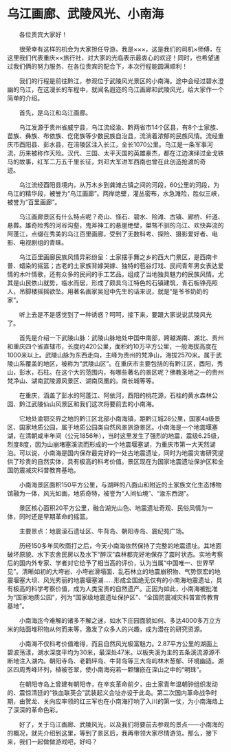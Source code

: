 # 乌江画廊、武陵风光、小南海  
&emsp;&emsp;各位贵宾大家好！&emsp;&emsp;  

&emsp;&emsp;很荣幸有这样的机会为大家担任导游。我是×××，这是我们的司机×师傅，在这里我们代表重庆××旅行社，对大家的光临表示最衷心的欢迎！同时，也希望通过我们俩的努力服务、在各位贵宾的配合下，本次行程能圆满顺利！&emsp;&emsp;  

&emsp;&emsp;我们的行程是前往黔江，参观位于武陵风光景区的小南海。途中会经过碧水澄幽的乌江，在这漫长的车程中，就闻名遐迩的乌江画廊和武陵风光，给大家作一个简单的介绍。&emsp;&emsp;  

&emsp;&emsp;首先，是乌江和乌江画廊。&emsp;&emsp;  

&emsp;&emsp;乌江发源于贵州省威宁县，乌江流经渝、黔两省市14个区县，有8个士家族、苗族、彝族、布依族、仡佬族等少数民族自治县，流淌着浓郁的民族风情。流经重庆市酉阳县、彭水县，在涪陵区注入长江，全长1070公里。乌江是一条军事河流，历来被称作天险。汉代、三国、太平天国的英雄豪杰，都在江边演绎过金戈铁马的故事，红军二万五千里长征，刘邓大军进军西南也曾在此创造抢渡的奇迹。&emsp;&emsp;  

&emsp;&emsp;乌江流经酉阳县境内，从万木乡到龚滩古镇之间的河段，60公里的河段，为乌江的精华段，被誉为“乌江画廊”。两岸绝壁，灌丛密布，水急滩险，胜似三峡，被誉为“百里画廊”。&emsp;&emsp;  

&emsp;&emsp;乌江画廊景区有什么特点呢？奇山、怪石、碧水、险滩、古镇、廊桥、纤道、悬葬。雄奇险秀的河谷沟壑，鬼斧神工的悬崖绝壁，桀骜不驯的乌江、欢快奔流的阿蓬江，点缀在秀美的乌江百里画廊，受到了无数科考、探险、摄影爱好者、电影、电视剧组的青睐。&emsp;&emsp;  

&emsp;&emsp;乌江百里画廊民族风情异彩纷呈：土家摆手舞之乡的西大门景区，是西南卡普、蜡染的摇篮；古老的土家族背嫁哭嫁、独特的苞谷灯戏、民间青年男女表达爱情的木叶情歌，还有众多的民间的手工艺品，组成了当地独具魅力的民族风情。尤其是山民依山就势，临水而居，形成了颇具乌江特色的石镇建筑，青石板铮亮照人，吊脚楼摇摇欲坠。用著名画家吴冠中先生的话来说，就是“是爷爷奶奶的家”。&emsp;&emsp;  

&emsp;&emsp;听上去是不是感觉到了一种诱惑？呵呵，接下来，要跟大家说说武陵风光了。&emsp;&emsp;  

&emsp;&emsp;首先是介绍一下武陵山脉：武陵山脉地处中国中南部，跨越湖南、湖北、贵州和重庆四个省直辖市，长度约420公里，面积约10万平方公里，一般海拔高度在1000米以上。武陵山脉为东西走向，主峰为贵州的梵净山，海拔2570米。属于武陵山系覆盖的地区，被称为“武陵山区”。在重庆市主要包括的有黔江区，酉阳，秀山，彭水，石柱。在这个大的范围内，有哪些著名的景区呢？佛教圣地之一的贵州梵净山、湖南武陵源风景区、湖南凤凰的。南长城等等。&emsp;&emsp;  

&emsp;&emsp;在重庆，涵盖了彭水的阿蓬江、阿依河，酉阳的桃花源，石柱的黄水森林公园、黔江武陵仙山风景区和我们这次将要前去的小南海。&emsp;&emsp;  

&emsp;&emsp;它地处渝鄂交界之地的黔江区北部小南海镇，距黔江城28公里，国家4a级景区、国家地质公园，属于地质公园类自然风景旅游景区。小南海是一个地震堰塞湖，在清朝咸丰年间（公元1856年），当时这里发生了强烈的地震，震级6.25级，烈度8度，因为山崩堵塞溪流而形成的一个地震堰塞湖，为重庆市第一大天然湖泊。可以说，小南海是国内保存最完好的一处古地震遗址，同时为地震灾害研究提供了珍贵的自然实体，具有极高的科考价值。景区现在为国家地震遗址保护区和全国防震减灾科普教育基地。&emsp;&emsp;  

&emsp;&emsp;小南海景区面积150平方公里，与湖畔的八面山和附近的土家族文化生态博物馆融为一体，风光如画，地质奇特，被誉为“人间仙境”、“渝东西湖”。&emsp;&emsp;  

&emsp;&emsp;景区核心面积20平方公里，融合湖光山色、地震遗址奇观、民俗风情为一体，同时还是早期革命的摇篮。&emsp;&emsp;  

&emsp;&emsp;主要景点：地震滚石遗址区、牛背岛、朝阳寺岛、震纪苑广场。&emsp;&emsp;  

&emsp;&emsp;历经150多年风吹雨打之后，今天小南海依然保持了完整的地震遗址。其地面破坏原貌、水下农舍民房以及水下“醉汉”森林都完好地保存了震时状态。实地考察后的国内外专家、学者对它给予了相当高的评价，认为当属“中国唯一、世界罕见”。清晰如初的大垮岩、小垮岩滑塌面、乱石林立的地震崩积物、气势恢宏的地震堰塞大坝、风光秀丽的地震堰塞湖……形成全国绝无仅有的小南海地震遗址，具有极高的科学考察价值，成为人类宝贵的自然遗产。正因为如此，小南海被批准为“国家地质公园”，列为“国家级地震遗址保护区”、“全国防震减灾科普宣传教育基地”。&emsp;&emsp;  

&emsp;&emsp;小南海迄今难解的诸多不解之迷，如水下庄园面貌如何、多达4000多万立方米的陆面堆积物从何而来等，激发了众多人的兴趣，成为潜在的研究资源。&emsp;&emsp;  

&emsp;&emsp;小南海不仅科考价值难得，而且自然风光极富魅力。2.87平方公里的湖面上碧波荡漾，湖水深度平均为30米，最深处47米。以板夹溪为主的五条溪流源源不断地注入湖内。朝阳寺岛、老鹳坪岛、牛背岛等三大岛屿林木葱郁、环境幽适。湖区四周秀峰环列，植被苍翠，使小南海宛若一颗镶嵌在深山之中的“明珠”。&emsp;&emsp;  

&emsp;&emsp;在朝阳寺岛上曾建有朝阳寺，在辛亥革命前夕，由土家青年温朝钟组织发动的、震惊清廷的“铁血联英会”武装起义会址亦设于此岛。第二次国内革命战争时期，由贺龙、关向应率领的红三军也在小南海打响了入川的第一仗，为小南海烙上了深深的革命色彩。&emsp;&emsp;  

&emsp;&emsp;好了，关于乌江画廊、武陵风光，以及我们将要前去参观的景点――小南海的的概况，就先介绍到这里，等到了景区后，我再带领大家尽情游览。那么，接下来，我们一起做做游戏吧，好吗？&emsp;&emsp;  

